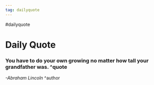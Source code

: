 ```yaml
---
tag: dailyquote
---
```


#dailyquote

# Daily Quote

### You have to do your own growing no matter how tall your grandfather was. ^quote
*-Abraham Lincoln* ^author

